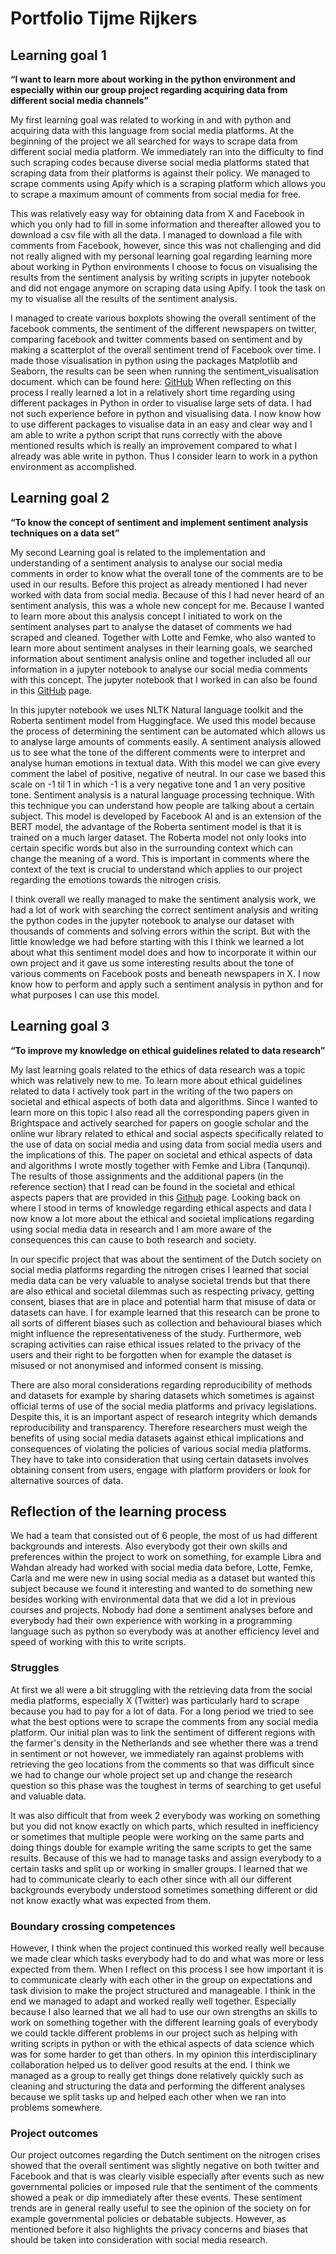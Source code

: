 ﻿# Portfolio Tijme Rijkers

## Learning goal 1

**“I want to learn more about working in the python environment and especially within our group project regarding acquiring data from different social media channels”**

My first learning goal was related to working in and with python and acquiring data with this language from social media platforms. At the beginning of the project we all searched for ways to scrape data from different social media platform. We immediately ran into the difficulty to find such scraping codes because diverse social media platforms stated that scraping data from their platforms is against their policy. We managed to scrape comments using Apify which is a scraping platform which allows you to scrape a maximum amount of comments from social media for free.

This was relatively easy way for obtaining data from X and Facebook in which you only had to fill in some information and thereafter allowed you to download a csv file with all the data. I managed to download a file with comments from Facebook, however, since this was not challenging and did not really aligned with my personal learning goal regarding learning more about working in Python environments I choose to focus on visualising the results from the sentiment analysis by writing scripts in jupyter notebook and did not engage anymore on scraping data using Apify. I took the task on my to visualise all the results of the sentiment analysis.

I managed to create various boxplots showing the overall sentiment of the facebook comments, the sentiment of the different newspapers on twitter, comparing facebook and twitter comments based on sentiment and by making a scatterplot of the overall sentiment trend of Facebook over time. I made those visualisation in python using the packages Matplotlib and Seaborn, the results can be seen  when running the sentiment_visualisation document. which can be found here: [GitHub](https://github.com/tijmerijkers/Smart-Environments-Portfolio/blob/main/Visualisation_Sentiment.ipynb)
When reflecting on this process I really learned a lot in a relatively short time regarding using different packages in Python in order to visualise large sets of data. I had not such experience before in python and visualising data. I now know how to use different packages to visualise data in an easy and clear way and I am able to write a python script that runs correctly with the above mentioned results which is really an improvement compared to what I already was able write in python. Thus I consider learn to work in a python environment as accomplished.

## Learning goal 2

**“To know the concept of sentiment and implement sentiment analysis techniques on a data set”**

My second Learning goal is related to the implementation and understanding of a sentiment analysis to analyse our social media comments in order to know what the overall tone of the comments are to be used in our results. Before this project as already mentioned I had never worked with data from social media. Because of this I had never heard of an sentiment analysis, this was a whole new concept for me. Because I wanted to learn more about this analysis concept I initiated to work on the sentiment analyses part to analyse the dataset of comments we had scraped and cleaned. Together with Lotte and Femke, who also wanted to learn more about sentiment analyses in their learning goals, we searched information about sentiment analysis online and together included all our information in a jupyter notebook to analyse our social media comments with this concept. The jupyter notebook that I worked in can also be found in this  [GitHub](https://github.com/tijmerijkers/Smart-Environments-Portfolio/blob/main/Sentiment_Analysis.ipynb.) page.

In this jupyter notebook we uses NLTK Natural language toolkit and the Roberta sentiment model from Huggingface. We used this model because the process of determining the sentiment can be automated which allows us to analyse large amounts of comments easily. A sentiment analysis allowed us to see what the tone of the different comments were to interpret and analyse human emotions in textual data. With this model we can give every comment the label of positive, negative of neutral. In our case we based this scale on -1 til 1 in which -1 is a very negative tone and 1 an very positive tone. Sentiment analysis is a natural language processing technique. With this technique you can understand how people are talking about a certain subject. This model is developed by Facebook AI and is an extension of the BERT model, the advantage of the Roberta sentiment model is that it is trained on a much larger dataset. The Roberta model not only looks into certain specific words but also in the surrounding context which can change the meaning of a word. This is important in comments where the context of the text is crucial to understand which applies to our project regarding the emotions towards the nitrogen crisis.

I think overall we really managed to make the sentiment analysis work, we had a lot of work with searching the correct sentiment analysis and writing the python codes in the jupyter notebook to analyse our dataset with thousands of comments and solving errors within the script. But with the little knowledge we had before starting with this I think we learned a lot about what this sentiment model does and how to incorporate it within our own project and it gave us some interesting results about the tone of various comments on Facebook posts and beneath newspapers in X. I now know how to perform and apply such a sentiment analysis in python and for what purposes I can use this model.

## Learning goal 3

**“To improve my knowledge on ethical guidelines related to data research”**

My last learning goals related to the ethics of data research was a topic which was relatively new to me. To learn more about ethical guidelines related to data I actively took part in the writing of the two papers on societal and ethical aspects of both data and algorithms. Since I wanted to learn more on this topic I also read all the corresponding papers given in Brightspace and actively searched for papers on google scholar and the online wur library related to ethical and social aspects specifically related to the use of data on social media and using data from social media users and the implications of this. The paper on societal and ethical aspects of data and algorithms I wrote mostly together with Femke and Libra (Tanqunqi). The results of those assignments and the additional papers (in the reference section) that I read can be found in the societal and ethical aspects papers that are provided in this [Github](https://github.com/tijmerijkers/Smart-Environments-Portfolio/blob/main/Societal_and_Ethical_aspects_of_Data_group5.docx) page. Looking back on where I stood in terms of knowledge regarding ethical aspects and data I now know a lot more about the ethical and societal implications regarding using social media data in research and I am more aware of the consequences this can cause to both research and society.

In our specific project that was about the sentiment of the Dutch society on social media platforms regarding the nitrogen crises I learned that social media data can be very valuable to analyse societal trends but that there are also ethical and societal dilemmas such as respecting privacy, getting consent, biases that are in place and potential harm that misuse of data or datasets can have. I for example learned that this research can be prone to all sorts of different biases such as collection and behavioural biases which might influence the representativeness of the study. Furthermore, web scraping activities can raise ethical issues related to the privacy of the users and their right to be forgotten when for example the dataset is misused or not anonymised and informed consent is missing.

There are also moral considerations regarding reproducibility of methods and datasets for example by sharing datasets which sometimes is against official terms of use of the social media platforms and privacy legislations. Despite this, it is an important aspect of research integrity which demands reproducibility and transparency. Therefore researchers must weigh the benefits of using social media datasets against ethical implications and consequences of violating the policies of various social media platforms. They have to take into consideration that using certain datasets involves obtaining consent from users, engage with platform providers or look for alternative sources of data.

## Reflection of the learning process

We had a team that consisted out of 6 people, the most of us had different backgrounds and interests. Also everybody got their own skills and preferences within the project to work on something, for example Libra and Wahdan already had worked with social media data before, Lotte, Femke, Carla and me were new in using social media as a dataset but wanted this subject because we found it interesting and wanted to do something new besides working with environmental data that we did a lot in previous courses and projects. Nobody had done a sentiment analyses before and everybody had their own experience with working in a programming language such as python so everybody was at another efficiency level and speed of working with this to write scripts.

### Struggles

At first we all were a bit struggling with the retrieving data from the social media platforms, especially X (Twitter) was particularly hard to scrape because you had to pay for a lot of data. For a long period we tried to see what the best options were to scrape the comments from any social media platform. Our initial plan was to link the sentiment of different regions with the farmer's density in the Netherlands and see whether there was a trend in sentiment or not however, we immediately ran against problems with retrieving the geo locations from the comments so that was difficult since we had to change our whole project set up and change the research question so this phase was the toughest in terms of searching to get useful and valuable data.

It was also difficult that from week 2 everybody was working on something but you did not know exactly on which parts, which resulted in inefficiency or sometimes that multiple people were working on the same parts and doing things double for example writing the same scripts to get the same results. Because of this we had to manage tasks and assign everybody to a certain tasks and split up or working in smaller groups. I learned that we had to communicate clearly to each other since with all our different backgrounds everybody understood sometimes something different or did not know exactly what was expected from them.

### Boundary crossing competences

However, I think when the project continued this worked really well because we made clear which tasks everybody had to do and what was more or less expected from them.  When I reflect on this process I see how important it is to communicate clearly with each other in the group on expectations and task division to make the project structured and manageable. I think in the end we managed to adapt and worked really well together. Especially because I also learned that we all had to use our own strengths an skills to work on something together with the different learning goals of everybody we could tackle different problems in our project such as helping with writing scripts in python or with the ethical aspects of data science which was for some harder to get than others. In my opinion this interdisciplinary collaboration helped us to deliver good results at the end. I think we managed as a group to really get things done relatively quickly such as cleaning and structuring the data and performing the different analyses because we split tasks up and helped each other when we ran into problems somewhere.

### Project outcomes

Our project outcomes regarding the Dutch sentiment on the nitrogen crises showed that the overall sentiment was slightly negative on both twitter and Facebook and that is was clearly visible especially after events such as new governmental policies or imposed rule that the sentiment of the comments showed a peak or dip immediately after these events. These sentiment trends are in general really useful to see the opinion of the society on for example governmental policies or debatable subjects. However, as mentioned before it also highlights the privacy concerns and biases that should be taken into consideration with social media research.

